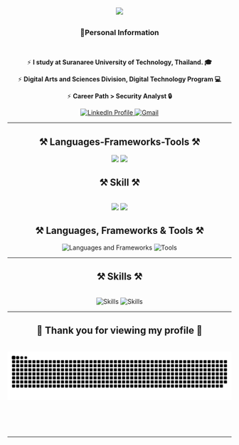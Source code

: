 
<h1 align="center">
<img src="https://readme-typing-svg.herokuapp.com/?font=Righteous&size=35&center=true&vCenter=true&width=500&height=70&duration=4000&color=EE4B2B&lines=Hi+Everyone!+👋;+I'm+Paty+Security+Analyst!;" />


</h1>

<h3 align="center">👤Personal Information</h3>

<br/>

<div align="center">
 
 ⚡ **I study at Suranaree University of Technology, Thailand. 🎓**
 
 ⚡ **Digital Arts and Sciences Division, Digital Technology Program 💻**

⚡ **Career Path > Security Analyst 🔒** 



 </div>


<div align="center"> 
 <a href="https://www.linkedin.com/in/settapon-choedphutsa" target="_blank">
    <img src="https://img.shields.io/badge/LinkedIn-0077B5?style=for-the-badge&logo=linkedin&logoColor=white" alt="LinkedIn Profile" />
</a>
  <a href="mailto:settapon.cs@gmail.com">
    <img src="https://img.shields.io/badge/Gmail-333333?style=for-the-badge&logo=gmail&logoColor=red" alt="Gmail" />
</a>


</div>


 <hr/>
 
<h2 align="center">⚒️ Languages-Frameworks-Tools ⚒️</h2>

<div align="center">
    <img src="https://skillicons.dev/icons?i=react,bootstrap,mui,html,css,vscode,github,figma,tailwind,git,r" />
    <img src="https://skillicons.dev/icons?i=nodejs,python,javascript,typescript,express,firebase,mongodb,c,java,nextjs,mysql,flask" /><br>

</div>

<h2 align="center">⚒️ Skill ⚒️</h2>
<br/>
<div align="center">
    <img src="https://skillicons.dev/icons?i=react,bootstrap,mui,html,css,vscode,github,figma,tailwind,git,r" />
    <img src="https://skillicons.dev/icons?i=nodejs,python,javascript,typescript,express,firebase,mongodb,c,java,nextjs,mysql,flask" /><br>
</div>



<h2 align="center">⚒️ Languages, Frameworks & Tools ⚒️</h2>

<div align="center">
    <img src="https://skillicons.dev/icons?i=react,bootstrap,mui,html,css,vscode,github,figma,tailwind,git,r" alt="Languages and Frameworks" />
    <img src="https://skillicons.dev/icons?i=nodejs,python,javascript,typescript,express,firebase,mongodb,c,java,nextjs,mysql,flask" alt="Tools" /><br>
</div>

---

<h2 align="center">⚒️ Skills ⚒️</h2>
<br/>
<div align="center">
    <img src="https://skillicons.dev/icons?i=react,bootstrap,mui,html,css,vscode,github,figma,tailwind,git,r" alt="Skills" />
    <img src="https://skillicons.dev/icons?i=nodejs,python,javascript,typescript,express,firebase,mongodb,c,java,nextjs,mysql,flask" alt="Skills" /><br>
</div>

<hr/>

<div align="center">
  <h2>🐍 Thank you for viewing my profile 🐍</h2>
  <br>
  <img alt="snake eating my contributions" src="https://raw.githubusercontent.com/salesp07/salesp07/output/github-contribution-grid-snake.svg" />
  
  <br/><br/><br/>
</div>

<hr/>


